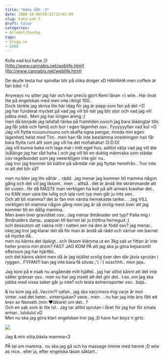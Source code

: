 ```yaml
---
title: "Haha ååh :3"
date: 2008-10-06T20:33:22+01:00
slug: haha-aah-3
draft: false
categories:
- Allmänt/Vardag
tags:
- blogg.se
- 2008
---
```

Kolla vad kul haha ;D  
[http://www.cannabis.net/weblife.html](ttp://www.cannabis.net/weblife.html)  
  
De skulle testa hur spindlar blir på olika droger xD HAHAHA men coffein är fan bäst <3  
  
Anyways nu sitter jag här och har precis gjort Kemi läxan =) wiie.. Har övat lite på engelskan med men inte riktigt 100..  
Dock tänkte jag skriva lite här idag för jag är pepp som fan på det =D  
jag har funderat mycket på vad jag vill bli när jag blir stor och vad jag vill jobba med.. Men jag har iiingen aning ;(  
men då började jag iallafall tänka på framtiden oooch jag bara lääängtar tills jag får jobb och familj och bor i egen lägenhet osv.. Fyyyyyyfan vad kul =D  
Jag vill flytta nuuununuunu och skaffa egna pengar, inreda min egen lägenhet( helst med Tim.. men han får inte bestämma inredningen han får bara flytta runt allt som jag vill ha det mohahaha! :D:D:D)  
Jag vill kunna baka och laga mat i mitt eget hus, aalltid välja vad jag vill äta (sålänge jag har råd haha ) och jag vill bli en duktig människa som städar osv regelbundet som jag veeerkligen inte gör nu..  
Jag tror jag kommer bli bättre på såntdär när jag flyttar hemifrån.. Tror inte ni att det blir så?  
  
men nu blev jag lite såhär .. rädd. .jag menar jag kommer bli mamma någon gång och det vill jag liksom.. men .. alltså.. det är ändå lite skrämmande att bli vuxen.. för då MÅSTE man verkligen ha koll på allt annars krashar det.. nu KAN man vara lite lullig och lala runt typ men går ju inte sen..  
Och att bli mamma? det är fan min värsta hemskaste tanke.. . Jag VILL verkligen bli mamma någon gång men jag är så orolig mest över att jag kommer bli en dålig mamma..  
Men även över graviditet osv.. Jag menar 9månader ont typ? Palla mig i 9månaders damp.. pappan till barnet lär ju tröttna herregud ;(  
och dessutom att vakna mitt i natten sen nä den är född osv? jag menar.. okej jag tror jag klarar det då för man är ändå så rädd och värnar om barnet så mycke då..  
men nu känns det läskigt.. och liksom klämma ut en 3kg sak ur fittan är inte heller precis min dröm? FAST JAG KOM PÅ att jag ska ju göra kejsarsnitt efterosm jag har hjärtfel..  
och det känns skönt men då är jag istället orolig över den där jävla sprutan i ryggen.. FYFAN?! kan jag inte bara få sövas ;'( :'( ouschhh.. men jaja..  
  
Jag kom på e nsak nu angående mitt hjätfel.. jag har alltid kännt att det inte sätter gränser osv.. men nu har jag insett att det gör det.. t.ex. om jag ska jobba med vissa saker går ju inte? och testa extremsporter osv.. bajs..  
  
& nu kom jag på..Vaccin?! vafan.. jag ska vaccinera mig varje år mot vinter..vad det heter.. vintersjukan? vene.. men . . nu har jag inte äns fått ett brev av Nemath (min ♥läkare) om det.. ?  
Och en sak som är lite lol.. Jag tar alltid sprutan i låret för jag har för smala armar.. lulululul xD  
Men nu ska jag göra klart engelskan tror jag ;D have fun boyz n girlz.  
  
![](/assets/images/blogg.se/bild056_18642059.jpg)  
  
Jag & min söta,bästa mamma<3  
  
PÅ tal om mamma.. nu ska jag gå och ha massage timme med henne ;D wiie as nice.. eller ja, efter engelska läxan såklart..
